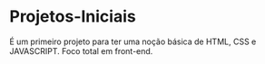 # Projetos-Iniciais
É um primeiro projeto para ter uma noção básica de HTML, CSS e JAVASCRIPT. 
Foco total em front-end.
